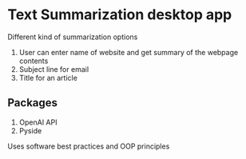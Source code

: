 # Text Summarization desktop app

Different kind of summarization options
1. User can enter name of website and get summary of the webpage contents
2. Subject line for email
3. Title for an article

## Packages
1. OpenAI API
2. Pyside

Uses software best practices and OOP principles